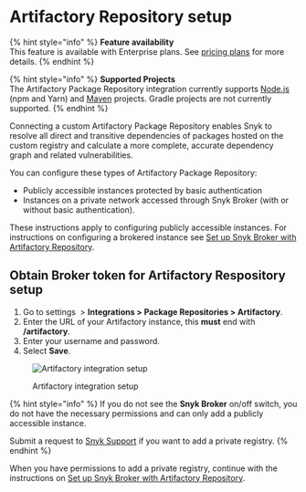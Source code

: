 # Artifactory Repository setup

{% hint style="info" %}
**Feature availability**\
This feature is available with Enterprise plans. See [pricing plans](https://snyk.io/plans/) for more details.
{% endhint %}

{% hint style="info" %}
**Supported Projects**\
The Artifactory Package Repository integration currently supports [Node.js](../../scan-application-code/snyk-open-source/snyk-open-source-supported-languages-and-package-managers/snyk-for-javascript/) (npm and Yarn) and [Maven](../../scan-application-code/snyk-open-source/snyk-open-source-supported-languages-and-package-managers/snyk-for-java-gradle-maven.md) projects. Gradle projects are not currently supported.
{% endhint %}

Connecting a custom Artifactory Package Repository enables Snyk to resolve all direct and transitive dependencies of packages hosted on the custom registry and calculate a more complete, accurate dependency graph and related vulnerabilities.

You can configure these types of Artifactory Package Repository:

* Publicly accessible instances protected by basic authentication
* Instances on a private network accessed through Snyk Broker (with or without basic authentication).

These instructions apply to configuring publicly accessible instances. For instructions on configuring a brokered instance see [Set up Snyk Broker with Artifactory Repository](../../snyk-admin/snyk-broker/install-and-configure-broker-using-docker/snyk-broker-set-up-examples/set-up-snyk-broker-with-artifactory-repository.md).

## Obtain Broker token for Artifactory Respository setup

1. Go to settings <img src="../../.gitbook/assets/cog_icon.png" alt="" data-size="line"> > **Integrations > Package Repositories > Artifactory**.
2. Enter the URL of your Artifactory instance, this **must** end with **/artifactory**.
3. Enter your username and password.
4. Select **Save**.

<figure><img src="../../.gitbook/assets/screenshot_2020-04-17_at_14.38.12.png" alt="Artifactory integration setup"><figcaption><p>Artifactory integration setup</p></figcaption></figure>

{% hint style="info" %}
If you do not see the **Snyk Broker** on/off switch, you do not have the necessary permissions and can only add a publicly accessible instance.

Submit a request to [Snyk Support](https://support.snyk.io/hc/en-us/requests/new) if you want to add a private registry.
{% endhint %}

When you have permissions to add a private registry, continue with the instructions on [Set up Snyk Broker with Artifactory Repository](../../snyk-admin/snyk-broker/install-and-configure-broker-using-docker/snyk-broker-set-up-examples/set-up-snyk-broker-with-artifactory-repository.md).
